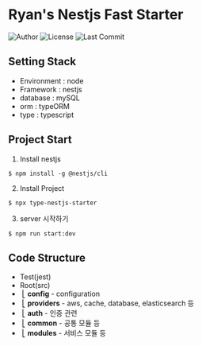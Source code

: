 # Ryan's Nestjs Fast Starter


![Author](https://img.shields.io/badge/Author-ryan-orange.svg)
![License](https://img.shields.io/badge/License-MIT-blue.svg)
![Last Commit](https://img.shields.io/github/last-commit/ryan-ahn/npm-nestjs-starter)


## Setting Stack
- Environment : node
- Framework : nestjs
- database : mySQL
- orm : typeORM
- type : typescript


## Project Start
1. Install nestjs
```
$ npm install -g @nestjs/cli
```
2. Install Project
```
$ npx type-nestjs-starter
```
3. server 시작하기
```
$ npm run start:dev
```


## Code Structure
- Test(jest)
- Root(src)
- &nbsp;⎣&nbsp;**config** - configuration <br/>
- &nbsp;⎣&nbsp;**providers** - aws, cache, database, elasticsearch 등 <br/>
- &nbsp;⎣&nbsp;**auth** - 인증 관련 <br/>
- &nbsp;⎣&nbsp;**common** - 공통 모듈 등 <br/>
- &nbsp;⎣&nbsp;**modules** - 서비스 모듈 등 <br/>
